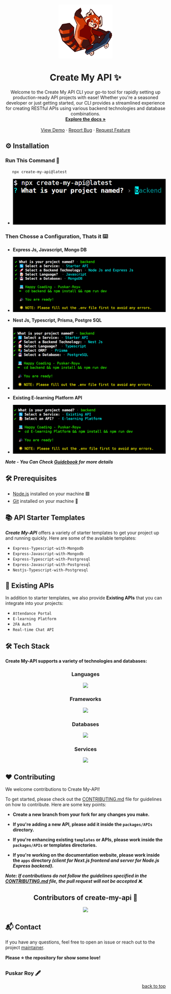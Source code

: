 <a name="readme-top"></a>

<br />
<div align="center">
  <a href="https://github.com/Puskar-Roy/create-my-api">
    <img src="./docs/assets/create-api.png" alt="Logo" width="170" height="170">
    
  </a>

  <h1 align="center">Create My API ✨</h1> 
  <p align="center">
    Welcome to the Create My API CLI your go-to tool for rapidly setting up production-ready API projects with ease! Whether you're a seasoned developer or just getting started, our CLI provides a streamlined 
    experience for creating RESTful APIs using various backend technologies and database combinations.
    <br />
    <a href="https://github.com/Puskar-Roy/create-my-api"><strong>Explore the docs »</strong></a>
    <br />
    <br />
    <a href="https://www.npmjs.com/package/create-my-api">View Demo</a>
    ·
    <a href="https://github.com/Puskar-Roy/create-my-api/issues">Report Bug</a>
    ·
    <a href="https://github.com/Puskar-Roy/create-my-api/issues">Request Feature</a>
  </p>
</div>


## ⚙️ Installation

### Run This Command 🚀

```bash
   npx create-my-api@latest
```

 - ![api](./docs/assets/demo1.png)


### Then Chosse a Configuration, Thats it ⌨️


 - **Express Js, Javascript, Mongo DB**

 - ![api](./docs/assets/demo6.png)

 - **Nest Js, Typescript, Prisma, Postgre SQL**

 - ![api](./docs/assets/demo7.png)

- **Existing E-learning Platform API**
 - ![api](./docs/assets/demo8.png)


 *__Note - You Can Check [Guidebook](./docs/md/Guidebook.md) for more details__*


## 🛠️ Prerequisites

- [Node.js](https://nodejs.org/) installed on your machine 🟩
- [Git](https://git-scm.com/) installed on your machine 🐙


## 📚 API Starter Templates

__*Create My-API*__ offers a variety of starter templates to get your project up and running quickly. Here are some of the available templates:

- `Express-Typescript-with-Mongodb`
- `Express-Javascript-with-Mongodb`
- `Express-Typescript-with-Postgresql`
- `Express-Javascript-with-Postgresql`
- `Nestjs-Typescript-with-Postgresql`


## 📂 Existing APIs

In addition to starter templates, we also provide __Existing APIs__ that you can integrate into your projects:


- `Attendance Portal`
- `E-learning Platform`
- `2FA Auth`
- `Real-time Chat API`

## 🛠️ Tech Stack
__Create My-API supports a variety of technologies and databases:__



<div align="center">




### Languages
<img src="https://skillicons.dev/icons?i=javascript,typescript&theme=dark" />

### Frameworks
<img src="https://skillicons.dev/icons?i=nextjs,tailwindcss,nodejs,express,nestjs&theme=dark" />

### Databases
<img src="https://skillicons.dev/icons?i=mongodb,postgresql&theme=dark" />

### Services
<img src="https://skillicons.dev/icons?i=npm,vercel,prisma&theme=dark" />


</div>



## ❤️ Contributing

We welcome contributions to Create My-API! 

To get started, please check out the [CONTRIBUTING.md](./CONTRIBUTING.md) file for guidelines on how to contribute. Here are some key points:

- __Create a new branch from your fork for any changes you make.__

- __If you're adding a new API, please add it inside the `packages/APIs` directory.__

- __If you're enhancing existing `templates` or APIs, please work inside the `packages/APIs` or templates directories.__

- __If you're working on the documentation website, please work inside the `apps` directory *(client for Next.js frontend and server for Node.js Express backend).*__

__*Note: If contributions do not follow the guidelines specified in the [CONTRIBUTING.md](./CONTRIBUTING.md) file, the pull request will not be accepted ❌.*__



<h2 align = "center">Contributors of create-my-api 🚀</h2>
<div align = "center">
<a href="https://github.com/Puskar-Roy/create-my-api/graphs/contributors">
  <img src="https://contrib.rocks/image?repo=Puskar-Roy/create-my-api" />
</a>
</div>


## 📬 Contact

If you have any questions, feel free to open an issue or reach out to the project [maintainer](https://www.linkedin.com/in/puskar-roy/).

__Please ⭐ the repository for show some love!__

### Puskar Roy 🖋️


<div align="right">
  <a href="#readme-top">back to top</a>
</div>